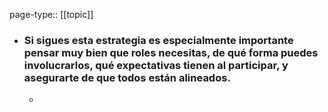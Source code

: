 page-type:: [[topic]]
- ### Si sigues esta estrategia es especialmente importante pensar muy bien que roles necesitas, de qué forma puedes involucrarlos, qué expectativas tienen al participar, y asegurarte de que todos están alineados.
  - 



